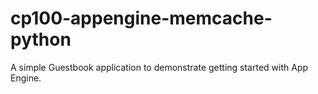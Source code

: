 # cp100-appengine-memcache-python
A simple Guestbook application to demonstrate getting started with App Engine.
